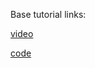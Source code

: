 Base tutorial links:

[video](https://www.youtube.com/watch?v=_5T70cAXDJ0)

[code](https://gist.github.com/safijari/f7aec85b89906b4b90a8f33039c11263)